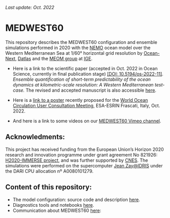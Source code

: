 _Last update: Oct. 2022_

# MEDWEST60

This repository describes the MEDWEST60 configuration and ensemble simulations performed in 2020 with the [NEMO](https://www.nemo-ocean.eu) ocean model over the Western Mediterranean Sea at 1/60° horizontal grid resolution by [Ocean-Next](https://www.ocean-next.fr/), [Datlas](www.datlas.fr) and the [MEOM group](http://meom-group.github.io) at [IGE](http://www.ige-grenoble.fr). 

* Here is a link to the scientific paper (accepted in Oct. 2022 in Ocean Science, currently in final publication stage) [[DOI: 10.5194/os-2022-11]](https://os.copernicus.org/preprints/os-2022-11/). _Ensemble quantification of short-term predictability of the ocean dynamics at kilometric-scale resolution: A Western Mediterranean test-case._ The revised and accepted manuscript is also accessible [here](https://jowu78.a5.swdrive.fr/index.php/s/gWSZBb3Tb45gPai).

* Here is a [link to a poster](https://jowu78.a5.swdrive.fr/index.php/s/wrbtminBfbRqfSB) recently proposed for the [World Ocean Circulation User Consultation Meeting](https://woc2022.esa.int/), ESA-ESRIN Frascati, Italy, Oct. 2022.

* And here is a link to some videos on our [MEDWEST60 Vimeo channel](https://vimeo.com/showcase/9695743).


## Acknowledments:
This project has received funding from the European Union’s Horizon 2020 research and innovation programme under grant agreement No 821926: [H2020-IMMERSE project](https://immerse-ocean.eu), and was further supported by [CNES](http://www.cnes.fr).
The simulations were performed on the supercomputer [Jean Zay@IDRIS](http://www.idris.fr/) under the DARI CPU allocation nº A0080101279.

## Content of this repository:
* The model configuration: source code and description [here](02_Config.md).
* Diagnostics tools and notebooks [here](03_DiagTools.md).
* Communication about MEDWEST60 [here](01_Documents.md):
  
  
 
